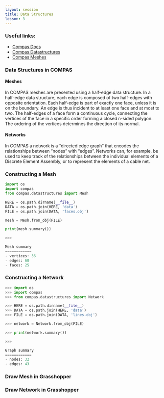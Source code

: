 ```yaml
---
layout: session
title: Data Structures
lesson: 3
---
```


### Useful links:

* [Compas Docs](https://compas.dev/compas/latest/index.html)
* [Compas Datastructures](https://compas.dev/compas/latest/api/compas.datastructures.html)
* [Compas Meshes](https://compas.dev/compas/latest/tutorial/meshes.html)

### Data Structures in COMPAS

#### Meshes
In COMPAS meshes are presented using a half-edge data structure. In a half-edge data structure, each edge is composed of two half-edges with opposite orientation. Each half-edge is part of exactly one face, unless it is on the boundary. An edge is thus incident to at least one face and at most to two. The half-edges of a face form a continuous cycle, connecting the vertices of the face in a specific order forming a closed n-sided polygon. The ordering of the vertices determines the direction of its normal.

#### Networks
In COMPAS a network is a “directed edge graph” that encodes the relationships between “nodes” with “edges”. Networks can, for example, be used to keep track of the relationships between the individual elements of a Discrete Element Assembly, or to represent the elements of a cable net.

### Constructing a Mesh

```python
import os
import compas
from compas.datastructures import Mesh

HERE = os.path.dirname(__file__)
DATA = os.path.join(HERE, 'data')
FILE = os.path.join(DATA, 'faces.obj')

mesh = Mesh.from_obj(FILE)

print(mesh.summary())
```

```python
>>>

Mesh summary
============
- vertices: 36
- edges: 60
- faces: 25
```

### Constructing a Network

```python
>>> import os
>>> import compas
>>> from compas.datastructures import Network

>>> HERE = os.path.dirname(__file__)
>>> DATA = os.path.join(HERE, 'data')
>>> FILE = os.path.join(DATA, 'lines.obj')

>>> network = Network.from_obj(FILE)

>>> print(network.summary())
```

```python
>>>

Graph summary
============
- nodes: 32
- edges: 43
```

### Draw Mesh in Grasshopper


### Draw Network in Grasshopper 
